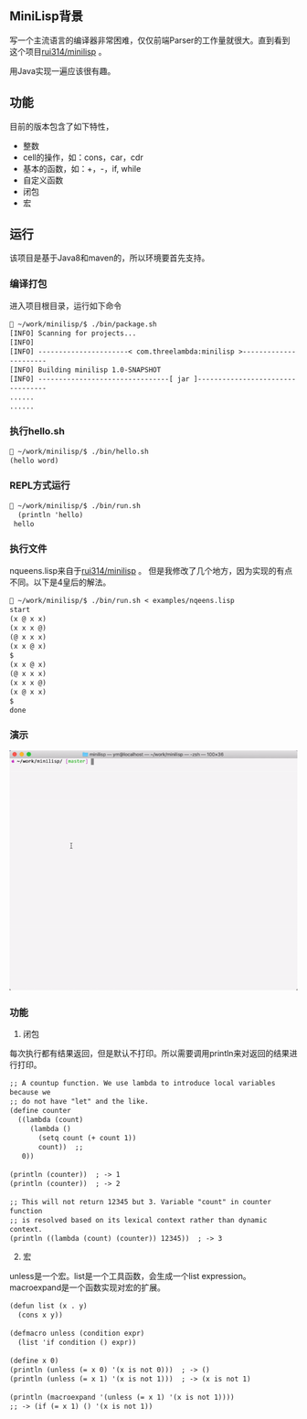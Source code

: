 
## MiniLisp背景 ##

写一个主流语言的编译器非常困难，仅仅前端Parser的工作量就很大。直到看到
这个项目[rui314/minilisp](https://github.com/rui314/minilisp) 。

用Java实现一遍应该很有趣。

## 功能 ##

目前的版本包含了如下特性，

- 整数
- cell的操作，如：cons，car，cdr
- 基本的函数，如：+，-，if, while
- 自定义函数
- 闭包
- 宏

## 运行 ##

该项目是基于Java8和maven的，所以环境要首先支持。

### 编译打包 ###
 
进入项目根目录，运行如下命令

```
 ~/work/minilisp/$ ./bin/package.sh 
[INFO] Scanning for projects...
[INFO] 
[INFO] ----------------------< com.threelambda:minilisp >----------------------
[INFO] Building minilisp 1.0-SNAPSHOT
[INFO] --------------------------------[ jar ]---------------------------------
......
......

```

### 执行hello.sh ###

```
 ~/work/minilisp/$ ./bin/hello.sh                     
(hello word)
```

### REPL方式运行 ###

```
 ~/work/minilisp/$ ./bin/run.sh 
  (println 'hello)
 hello
```

### 执行文件 ###

nqueens.lisp来自于[rui314/minilisp](https://github.com/rui314/minilisp/blob/master/examples/nqueens.lisp) 。
但是我修改了几个地方，因为实现的有点不同。以下是4皇后的解法。


```
 ~/work/minilisp/$ ./bin/run.sh < examples/nqeens.lisp
start
(x @ x x)
(x x x @)
(@ x x x)
(x x @ x)
$
(x x @ x)
(@ x x x)
(x x x @)
(x @ x x)
$
done
```

### 演示 ###

![show_minilisp](./doc/show.gif)


### 功能 ###

1. 闭包

每次执行都有结果返回，但是默认不打印。所以需要调用println来对返回的结果进行打印。

```
;; A countup function. We use lambda to introduce local variables because we
;; do not have "let" and the like.
(define counter
  ((lambda (count)
     (lambda ()
       (setq count (+ count 1))
       count))  ;;
   0))

(println (counter))  ; -> 1
(println (counter))  ; -> 2

;; This will not return 12345 but 3. Variable "count" in counter function
;; is resolved based on its lexical context rather than dynamic context.
(println ((lambda (count) (counter)) 12345))  ; -> 3
```

2. 宏

unless是一个宏。list是一个工具函数，会生成一个list expression。macroexpand是一个函数实现对宏的扩展。

```
(defun list (x . y)
  (cons x y))
  
(defmacro unless (condition expr)
  (list 'if condition () expr))
  
(define x 0)
(println (unless (= x 0) '(x is not 0)))  ; -> ()
(println (unless (= x 1) '(x is not 1)))  ; -> (x is not 1)

(println (macroexpand '(unless (= x 1) '(x is not 1))))
;; -> (if (= x 1) () '(x is not 1))
```